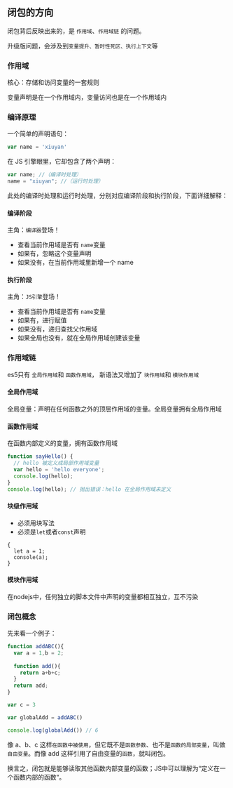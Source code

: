 ## 闭包的方向

闭包背后反映出来的，是 `作用域`、`作用域链` 的问题。

升级版问题，会涉及到`变量提升、暂时性死区、执行上下文`等

### 作用域

核心：存储和访问变量的一套规则

变量声明是在一个作用域内，变量访问也是在一个作用域内

### 编译原理

一个简单的声明语句：

```javascript 
var name = 'xiuyan'
```

在 JS 引擎眼里，它却包含了两个声明：

```javascript 
var name; //（编译时处理）
name = "xiuyan"; //（运行时处理）
```

此处的编译时处理和运行时处理，分别对应编译阶段和执行阶段，下面详细解释：

#### 编译阶段

主角：`编译器`登场！

* 查看当前作用域是否有 `name`变量
* 如果有，忽略这个变量声明
* 如果没有，在当前作用域里新增一个 name

#### 执行阶段

主角：`JS引擎`登场！

* 查看当前作用域是否有 `name`变量
* 如果有，进行赋值
* 如果没有，递归查找父作用域
* 如果全局也没有，就在全局作用域创建该变量

### 作用域链

es5只有 `全局作用域`和 `函数作用域`，
新语法又增加了 `块作用域`和 `模块作用域`

#### 全局作用域

全局变量：声明在任何函数之外的顶层作用域的变量。全局变量拥有全局作用域

#### 函数作用域

在函数内部定义的变量，拥有函数作用域

```javascript
function sayHello() {
  // hello 被定义成局部作用域变量
  var hello = 'hello everyone';
  console.log(hello);
}
console.log(hello); // 抛出错误：hello 在全局作用域未定义
```

#### 块级作用域

* 必须用块写法
* 必须是`let`或者`const`声明

```
{
  let a = 1;
  console(a);
}
```

#### 模块作用域

在nodejs中，任何独立的脚本文件中声明的变量都相互独立，互不污染

### 闭包概念

先来看一个例子：

```javascript
function addABC(){
  var a = 1,b = 2;
  
  function add(){
    return a+b+c;
  }
  return add;
}

var c = 3

var globalAdd = addABC()

console.log(globalAdd()) // 6
```

像 a、b、c 这样`在函数中被使用`，但它既不是`函数参数`、也不是`函数的局部变量`，叫做`自由变量`。而像 add 这样引用了自由变量的`函数`，就叫闭包。

换言之，闭包就是能够读取其他函数内部变量的函数；JS中可以理解为“定义在一个函数内部的函数“。